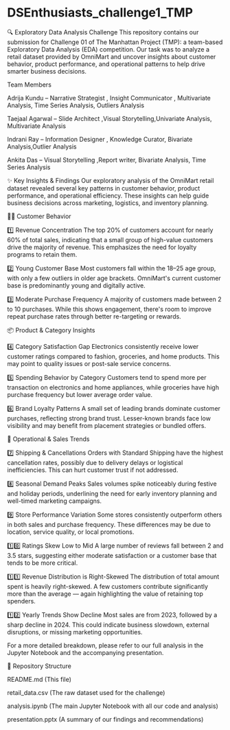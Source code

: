 # DSEnthusiasts_challenge1_TMP

🔍 Exploratory Data Analysis Challenge
This repository contains our submission for Challenge 01 of The Manhattan Project (TMP): a team-based Exploratory Data Analysis (EDA) competition. Our task was to analyze a retail dataset provided by OmniMart and uncover insights about customer behavior, product performance, and operational patterns to help drive smarter business decisions.

Team Members

Adrija Kundu – Narrative Strategist , Insight Communicator , Multivariate Analysis, Time Series Analysis, Outliers Analysis

Taejaal Agarwal –  Slide Architect ,Visual Storytelling,Univariate Analysis, Multivariate Analysis

Indrani Ray –   Information Designer , Knowledge Curator, Bivariate Analysis,Outlier Analysis

Ankita Das – Visual Storytelling ,Report writer, Bivariate Analysis, Time Series Analysis

✨ Key Insights & Findings
Our exploratory analysis of the OmniMart retail dataset revealed several key patterns in customer behavior, product performance, and operational efficiency. These insights can help guide business decisions across marketing, logistics, and inventory planning.

🧍‍♂️ Customer Behavior

1️⃣ Revenue Concentration
The top 20% of customers account for nearly 60% of total sales, indicating that a small group of high-value customers drive the majority of revenue. This emphasizes the need for loyalty programs to retain them.

2️⃣ Young Customer Base
Most customers fall within the 18–25 age group, with only a few outliers in older age brackets. OmniMart's current customer base is predominantly young and digitally active.

3️⃣ Moderate Purchase Frequency
A majority of customers made between 2 to 10 purchases. While this shows engagement, there's room to improve repeat purchase rates through better re-targeting or rewards.

📦 Product & Category Insights

4️⃣ Category Satisfaction Gap
Electronics consistently receive lower customer ratings compared to fashion, groceries, and home products. This may point to quality issues or post-sale service concerns.

5️⃣ Spending Behavior by Category
Customers tend to spend more per transaction on electronics and home appliances, while groceries have high purchase frequency but lower average order value.

6️⃣ Brand Loyalty Patterns
A small set of leading brands dominate customer purchases, reflecting strong brand trust. Lesser-known brands face low visibility and may benefit from placement strategies or bundled offers.

🚚 Operational & Sales Trends

7️⃣ Shipping & Cancellations
Orders with Standard Shipping have the highest cancellation rates, possibly due to delivery delays or logistical inefficiencies. This can hurt customer trust if not addressed.

8️⃣ Seasonal Demand Peaks
Sales volumes spike noticeably during festive and holiday periods, underlining the need for early inventory planning and well-timed marketing campaigns.

9️⃣ Store Performance Variation
Some stores consistently outperform others in both sales and purchase frequency. These differences may be due to location, service quality, or local promotions.

1️⃣0️⃣ Ratings Skew Low to Mid
A large number of reviews fall between 2 and 3.5 stars, suggesting either moderate satisfaction or a customer base that tends to be more critical.

1️⃣1️⃣ Revenue Distribution is Right-Skewed
The distribution of total amount spent is heavily right-skewed. A few customers contribute significantly more than the average — again highlighting the value of retaining top spenders.

1️⃣2️⃣ Yearly Trends Show Decline
Most sales are from 2023, followed by a sharp decline in 2024. This could indicate business slowdown, external disruptions, or missing marketing opportunities.

For a more detailed breakdown, please refer to our full analysis in the Jupyter Notebook and the accompanying presentation.

📁 Repository Structure

README.md (This file)

retail_data.csv (The raw dataset used for the challenge)

analysis.ipynb (The main Jupyter Notebook with all our code and analysis)

presentation.pptx (A summary of our findings and recommendations)
